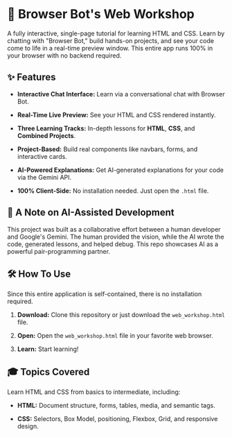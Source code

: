 # 🤖 Browser Bot's Web Workshop

A fully interactive, single-page tutorial for learning HTML and CSS. Learn by chatting with "Browser Bot," build hands-on projects, and see your code come to life in a real-time preview window. This entire app runs 100% in your browser with no backend required.

## ✨ Features

* **Interactive Chat Interface:** Learn via a conversational chat with Browser Bot.

* **Real-Time Live Preview:** See your HTML and CSS rendered instantly.

* **Three Learning Tracks:** In-depth lessons for **HTML**, **CSS**, and **Combined Projects**.

* **Project-Based:** Build real components like navbars, forms, and interactive cards.

* **AI-Powered Explanations:** Get AI-generated explanations for your code via the Gemini API.

* **100% Client-Side:** No installation needed. Just open the `.html` file.

## 🤖 A Note on AI-Assisted Development

This project was built as a collaborative effort between a human developer and Google's Gemini. The human provided the vision, while the AI wrote the code, generated lessons, and helped debug. This repo showcases AI as a powerful pair-programming partner.

## 🛠️ How To Use

Since this entire application is self-contained, there is no installation required.

1. **Download:** Clone this repository or just download the `web_workshop.html` file.

2. **Open:** Open the `web_workshop.html` file in your favorite web browser.

3. **Learn:** Start learning!

## 🎓 Topics Covered

Learn HTML and CSS from basics to intermediate, including:

* **HTML:** Document structure, forms, tables, media, and semantic tags.

* **CSS:** Selectors, Box Model, positioning, Flexbox, Grid, and responsive design.
